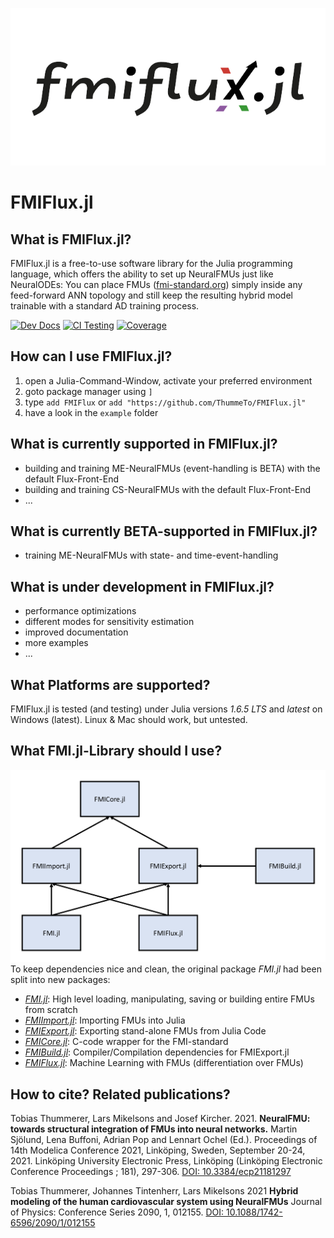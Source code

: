 ![FMIFlux.jl Logo](https://github.com/ThummeTo/FMIFlux.jl/blob/main/logo/dark/fmifluxjl_logo_640_320.png "FMIFlux.jl Logo")
# FMIFlux.jl

## What is FMIFlux.jl?
FMIFlux.jl is a free-to-use software library for the Julia programming language, which offers the ability to set up NeuralFMUs just like NeuralODEs: You can place FMUs ([fmi-standard.org](http://fmi-standard.org/)) simply inside any feed-forward ANN topology and still keep the resulting hybrid model trainable with a standard AD training process.

<!--- [![](https://img.shields.io/badge/docs-stable-blue.svg)](https://ThummeTo.github.io/FMIFlux.jl/stable) --->
[![Dev Docs](https://img.shields.io/badge/docs-dev-blue.svg)](https://ThummeTo.github.io/FMIFlux.jl/dev) 
[![CI Testing](https://github.com/ThummeTo/FMIFlux.jl/actions/workflows/Test.yml/badge.svg)](https://github.com/ThummeTo/FMIFlux.jl/actions)
[![Coverage](https://codecov.io/gh/ThummeTo/FMIFlux.jl/branch/main/graph/badge.svg)](https://codecov.io/gh/ThummeTo/FMIFlux.jl)


## How can I use FMIFlux.jl?
1. open a Julia-Command-Window, activate your preferred environment
1. goto package manager using ```]```
1. type ```add FMIFlux``` or ```add "https://github.com/ThummeTo/FMIFlux.jl"```
1. have a look in the ```example``` folder

## What is currently supported in FMIFlux.jl?
- building and training ME-NeuralFMUs (event-handling is BETA) with the default Flux-Front-End
- building and training CS-NeuralFMUs with the default Flux-Front-End
- ...

## What is currently BETA-supported in FMIFlux.jl?
- training ME-NeuralFMUs with state- and time-event-handling 

## What is under development in FMIFlux.jl?
- performance optimizations
- different modes for sensitivity estimation
- improved documentation
- more examples
- ...

## What Platforms are supported?
FMIFlux.jl is tested (and testing) under Julia versions *1.6.5 LTS* and *latest* on Windows (latest). Linux & Mac should work, but untested.

## What FMI.jl-Library should I use?
![FMI.jl Family](https://github.com/ThummeTo/FMI.jl/blob/main/docs/src/assets/FMI_JL_family.png "FMI.jl Family")
To keep dependencies nice and clean, the original package *FMI.jl* had been split into new packages:
- [*FMI.jl*](https://github.com/ThummeTo/FMI.jl): High level loading, manipulating, saving or building entire FMUs from scratch
- [*FMIImport.jl*](https://github.com/ThummeTo/FMIImport.jl): Importing FMUs into Julia
- [*FMIExport.jl*](https://github.com/ThummeTo/FMIExport.jl): Exporting stand-alone FMUs from Julia Code
- [*FMICore.jl*](https://github.com/ThummeTo/FMICore.jl): C-code wrapper for the FMI-standard
- [*FMIBuild.jl*](https://github.com/ThummeTo/FMIBuild.jl): Compiler/Compilation dependencies for FMIExport.jl
- [*FMIFlux.jl*](https://github.com/ThummeTo/FMIFlux.jl): Machine Learning with FMUs (differentiation over FMUs)

## How to cite? Related publications?
Tobias Thummerer, Lars Mikelsons and Josef Kircher. 2021. **NeuralFMU: towards structural integration of FMUs into neural networks.** Martin Sjölund, Lena Buffoni, Adrian Pop and Lennart Ochel (Ed.). Proceedings of 14th Modelica Conference 2021, Linköping, Sweden, September 20-24, 2021. Linköping University Electronic Press, Linköping (Linköping Electronic Conference Proceedings ; 181), 297-306. [DOI: 10.3384/ecp21181297](https://doi.org/10.3384/ecp21181297)

Tobias Thummerer, Johannes Tintenherr, Lars Mikelsons 2021 **Hybrid modeling of the human cardiovascular system using NeuralFMUs** Journal of Physics: Conference Series 2090, 1, 012155. [DOI: 10.1088/1742-6596/2090/1/012155](https://doi.org/10.1088/1742-6596/2090/1/012155)